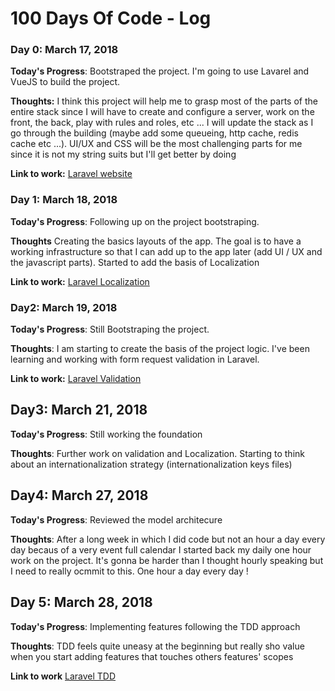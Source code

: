 # 100 Days Of Code - Log
### Day 0: March 17, 2018

**Today's Progress**: Bootstraped the project. I'm going to use Lavarel and VueJS to build the project.

**Thoughts:** I think this project will help me to grasp most of the parts of the entire stack since I will have to create and configure a server, work on the front, the back, play with rules and roles, etc ... I will update the stack as I go through the building (maybe add some queueing, http cache, redis cache etc ...).
UI/UX and CSS will be the most challenging parts for me since it is not my string suits but I'll get better by doing

**Link to work:** [Laravel website](https://laravel.com/docs/5.6)

### Day 1: March 18, 2018

**Today's Progress**: Following up on the project bootstraping.

**Thoughts** Creating the basics layouts of the app. The goal is to have a working infrastructure so that I can add up to the app later (add UI / UX and the javascript parts). Started to add the basis of Localization

**Link to work:** [Laravel Localization](https://laravel.com/docs/5.6/localization)

### Day2: March 19, 2018

**Today's Progress**: Still Bootstraping the project.

**Thoughts**: I am starting to create the basis of the project logic. I've been learning and working with form request validation in Laravel.

**Link to work:** [Laravel Validation](https://laravel.com/docs/5.6/validation)

## Day3: March 21, 2018

**Today's Progress**: Still working the foundation

**Thoughts**: Further work on validation and Localization. Starting to think about an internationalization strategy (internationalization keys files)

## Day4: March 27, 2018

**Today's Progress**: Reviewed the model architecure

**Thoughts**: After a long week in which I did code but not an hour a day every day becaus of a very event full calendar I started back my daily one hour work on the project. It's gonna be harder than I thought hourly speaking but I need to really ocmmit to this. One hour a day every day !

## Day 5: March 28, 2018

**Today's Progress**: Implementing features following the TDD approach

**Thoughts**: TDD feels quite uneasy at the beginning but really sho value when you start adding features that touches others features' scopes

**Link to work** [Laravel TDD](https://course.testdrivenlaravel.com)